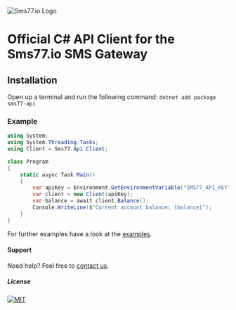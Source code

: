 ![Sms77.io Logo](https://www.sms77.io/wp-content/uploads/2019/07/sms77-Logo-400x79.png "sms77")

# Official C# API Client for the Sms77.io SMS Gateway

## Installation
Open up a terminal and run the following command:
`dotnet add package sms77-api`

### Example

```c#
using System;
using System.Threading.Tasks;
using Client = Sms77.Api.Client;

class Program
{
    static async Task Main()
    {
        var apiKey = Environment.GetEnvironmentVariable("SMS77_API_KEY");
        var client = new Client(apiKey);
        var balance = await client.Balance();
        Console.WriteLine($"Current account balance: {balance}");
    }
}
```

For further examples have a look at the [examples](./Api/Examples).


#### Support
Need help? Feel free to [contact us](https://www.sms77.io/en/company/contact/).


##### License
[![MIT](https://img.shields.io/badge/License-MIT-teal.svg)](./LICENSE)
